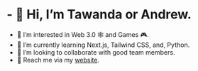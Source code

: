 # - 👋 Hi, I’m Tawanda or Andrew.
- 👀 I’m interested in Web 3.0 🕸 and Games 🎮.
- 🌱 I’m currently learning Next.js, Tailwind CSS, and, Python.
- 💞️ I’m looking to collaborate with good team members.
- 🤙 Reach me via my [website](https://andrewtech.onrender.com).

<!---
tawanda-profuse/tawanda-profuse is a ✨ special ✨ repository because its `README.md` (this file) appears on your GitHub profile.
You can click the Preview link to take a look at your changes.
--->
